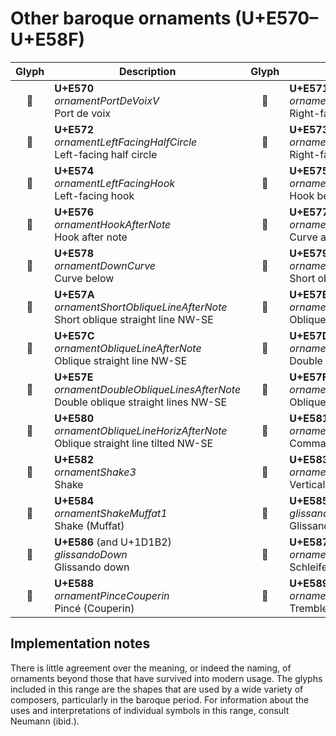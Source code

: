 Other baroque ornaments (U+E570–U+E58F)
=======================================

| **Glyph** | **Description** | **Glyph** | **Description**
| :-------: | --------------- | :-------: | ---------------
|<span class="bravura_large">&#xe570;</span> | **U+E570**<br/>*ornamentPortDeVoixV*<br/>Port de voix | <span class="bravura_large">&#xe571;</span> | **U+E571**<br/>*ornamentRightFacingHalfCircle*<br/>Right-facing half circle
|<span class="bravura_large">&#xe572;</span> | **U+E572**<br/>*ornamentLeftFacingHalfCircle*<br/>Left-facing half circle | <span class="bravura_large">&#xe573;</span> | **U+E573**<br/>*ornamentRightFacingHook*<br/>Right-facing hook
|<span class="bravura_large">&#xe574;</span> | **U+E574**<br/>*ornamentLeftFacingHook*<br/>Left-facing hook | <span class="bravura_large">&#xe575;</span> | **U+E575**<br/>*ornamentHookBeforeNote*<br/>Hook before note
|<span class="bravura_large">&#xe576;</span> | **U+E576**<br/>*ornamentHookAfterNote*<br/>Hook after note | <span class="bravura_large">&#xe577;</span> | **U+E577**<br/>*ornamentUpCurve*<br/>Curve above
|<span class="bravura_large">&#xe578;</span> | **U+E578**<br/>*ornamentDownCurve*<br/>Curve below | <span class="bravura_large">&#xe579;</span> | **U+E579**<br/>*ornamentShortObliqueLineBeforeNote*<br/>Short oblique straight line SW-NE
|<span class="bravura_large">&#xe57a;</span> | **U+E57A**<br/>*ornamentShortObliqueLineAfterNote*<br/>Short oblique straight line NW-SE | <span class="bravura_large">&#xe57b;</span> | **U+E57B**<br/>*ornamentObliqueLineBeforeNote*<br/>Oblique straight line SW-NE
|<span class="bravura_large">&#xe57c;</span> | **U+E57C**<br/>*ornamentObliqueLineAfterNote*<br/>Oblique straight line NW-SE | <span class="bravura_large">&#xe57d;</span> | **U+E57D**<br/>*ornamentDoubleObliqueLinesBeforeNote*<br/>Double oblique straight lines SW-NE
|<span class="bravura_large">&#xe57e;</span> | **U+E57E**<br/>*ornamentDoubleObliqueLinesAfterNote*<br/>Double oblique straight lines NW-SE | <span class="bravura_large">&#xe57f;</span> | **U+E57F**<br/>*ornamentObliqueLineHorizBeforeNote*<br/>Oblique straight line tilted SW-NE
|<span class="bravura_large">&#xe580;</span> | **U+E580**<br/>*ornamentObliqueLineHorizAfterNote*<br/>Oblique straight line tilted NW-SE | <span class="bravura_large">&#xe581;</span> | **U+E581**<br/>*ornamentComma*<br/>Comma
|<span class="bravura_large">&#xe582;</span> | **U+E582**<br/>*ornamentShake3*<br/>Shake | <span class="bravura_large">&#xe583;</span> | **U+E583**<br/>*ornamentVerticalLine*<br/>Vertical line
|<span class="bravura_large">&#xe584;</span> | **U+E584**<br/>*ornamentShakeMuffat1*<br/>Shake (Muffat) | <span class="bravura_large">&#xe585;</span> | **U+E585** (and U+1D1B1)<br/>*glissandoUp*<br/>Glissando up
|<span class="bravura_large">&#xe586;</span> | **U+E586** (and U+1D1B2)<br/>*glissandoDown*<br/>Glissando down | <span class="bravura_large">&#xe587;</span> | **U+E587**<br/>*ornamentSchleifer*<br/>Schleifer (long mordent)
|<span class="bravura_large">&#xe588;</span> | **U+E588**<br/>*ornamentPinceCouperin*<br/>Pincé (Couperin) | <span class="bravura_large">&#xe589;</span> | **U+E589**<br/>*ornamentTremblementCouperin*<br/>Tremblement appuyé (Couperin)

Implementation notes
---------------------

There is little agreement over the meaning, or indeed the naming, of ornaments beyond those that have survived into modern usage. The glyphs included in this range are the shapes that are used by a wide variety of composers, particularly in the baroque period. For information about the uses and interpretations of individual symbols in this range, consult Neumann (ibid.).